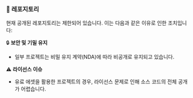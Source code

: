### 📁 레포지토리

현재 공개된 레포지토리는 제한되어 있습니다. 이는 다음과 같은 이유로 인한 조치입니다:

🔒 **보안 및 기밀 유지**  
- 일부 프로젝트는 비밀 유지 계약(NDA)에 따라 비공개로 유지되고 있습니다.

⚠️ **라이선스 이슈**  
- 유료 에셋을 활용한 프로젝트의 경우, 라이선스 문제로 인해 소스 코드의 전체 공개가 어렵습니다.
